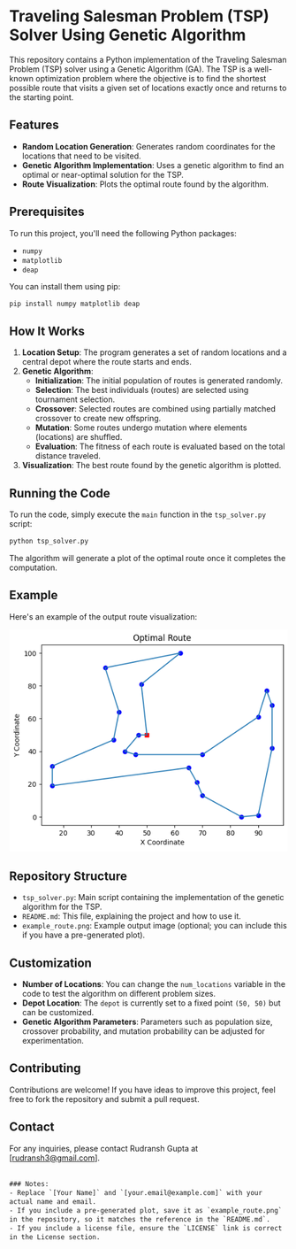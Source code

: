 # Traveling Salesman Problem (TSP) Solver Using Genetic Algorithm

This repository contains a Python implementation of the Traveling Salesman Problem (TSP) solver using a Genetic Algorithm (GA). The TSP is a well-known optimization problem where the objective is to find the shortest possible route that visits a given set of locations exactly once and returns to the starting point.

## Features

- **Random Location Generation**: Generates random coordinates for the locations that need to be visited.
- **Genetic Algorithm Implementation**: Uses a genetic algorithm to find an optimal or near-optimal solution for the TSP.
- **Route Visualization**: Plots the optimal route found by the algorithm.

## Prerequisites

To run this project, you'll need the following Python packages:

- `numpy`
- `matplotlib`
- `deap`

You can install them using pip:

```bash
pip install numpy matplotlib deap

```

## How It Works

1. **Location Setup**: The program generates a set of random locations and a central depot where the route starts and ends.
2. **Genetic Algorithm**:
    - **Initialization**: The initial population of routes is generated randomly.
    - **Selection**: The best individuals (routes) are selected using tournament selection.
    - **Crossover**: Selected routes are combined using partially matched crossover to create new offspring.
    - **Mutation**: Some routes undergo mutation where elements (locations) are shuffled.
    - **Evaluation**: The fitness of each route is evaluated based on the total distance traveled.
3. **Visualization**: The best route found by the genetic algorithm is plotted.

## Running the Code

To run the code, simply execute the `main` function in the `tsp_solver.py` script:

```bash
python tsp_solver.py
```

The algorithm will generate a plot of the optimal route once it completes the computation.

## Example

Here's an example of the output route visualization:

![Example Route](example_route.png)

## Repository Structure

- `tsp_solver.py`: Main script containing the implementation of the genetic algorithm for the TSP.
- `README.md`: This file, explaining the project and how to use it.
- `example_route.png`: Example output image (optional; you can include this if you have a pre-generated plot).

## Customization

- **Number of Locations**: You can change the `num_locations` variable in the code to test the algorithm on different problem sizes.
- **Depot Location**: The `depot` is currently set to a fixed point `(50, 50)` but can be customized.
- **Genetic Algorithm Parameters**: Parameters such as population size, crossover probability, and mutation probability can be adjusted for experimentation.


## Contributing

Contributions are welcome! If you have ideas to improve this project, feel free to fork the repository and submit a pull request.

## Contact

For any inquiries, please contact Rudransh Gupta at [rudransh3@gmail.com].
```

### Notes:
- Replace `[Your Name]` and `[your.email@example.com]` with your actual name and email.
- If you include a pre-generated plot, save it as `example_route.png` in the repository, so it matches the reference in the `README.md`.
- If you include a license file, ensure the `LICENSE` link is correct in the License section.
